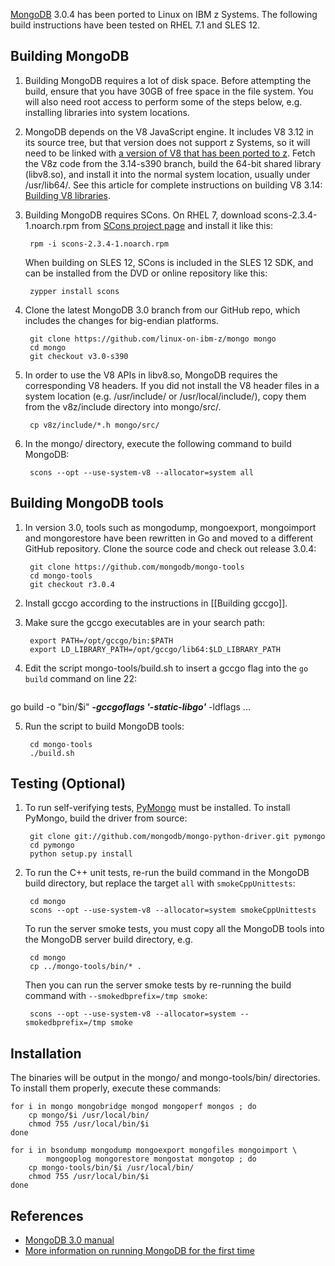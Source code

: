 [MongoDB](http://mongodb.org/) 3.0.4 has been ported to Linux on IBM z Systems. The following build instructions have been tested on RHEL 7.1 and SLES 12.

## Building MongoDB

1. Building MongoDB requires a lot of disk space. Before attempting the build, ensure that you have 30GB of free space in the file system. You will also need root access to perform some of the steps below, e.g. installing libraries into system locations.

2. MongoDB depends on the V8 JavaScript engine. It includes V8 3.12 in its source tree, but that version does not support z Systems, so it will need to be linked with [a version of V8 that has been ported to z](https://github.com/andrewlow/v8z/). Fetch the V8z code from the 3.14-s390 branch, build the 64-bit shared library (libv8.so), and install it into the normal system location, usually under /usr/lib64/. See this article for complete instructions on building V8 3.14: [Building V8 libraries](https://github.com/ibm-linux-on-z/docs/wiki/Building-V8-libraries).

3. Building MongoDB requires SCons. On RHEL 7, download scons-2.3.4-1.noarch.rpm from [SCons project page](http://prdownloads.sourceforge.net/scons/scons-2.3.4-1.noarch.rpm) and install it like this:

        rpm -i scons-2.3.4-1.noarch.rpm

   When building on SLES 12, SCons is included in the SLES 12 SDK, and can be installed from the DVD or online repository like this:

        zypper install scons

4. Clone the latest MongoDB 3.0 branch from our GitHub repo, which includes the changes for big-endian platforms.

        git clone https://github.com/linux-on-ibm-z/mongo mongo
        cd mongo
        git checkout v3.0-s390

5. In order to use the V8 APIs in libv8.so, MongoDB requires the corresponding V8 headers. If you did not install the V8 header files in a system location (e.g. /usr/include/ or /usr/local/include/), copy them from the v8z/include directory into mongo/src/.

        cp v8z/include/*.h mongo/src/

6. In the mongo/ directory, execute the following command to build MongoDB:

        scons --opt --use-system-v8 --allocator=system all

## Building MongoDB tools

1. In version 3.0, tools such as mongodump, mongoexport, mongoimport and mongorestore have been rewritten in Go and moved to a different GitHub repository. Clone the source code and check out release 3.0.4:

        git clone https://github.com/mongodb/mongo-tools
        cd mongo-tools
        git checkout r3.0.4

2. Install gccgo according to the instructions in [[Building gccgo]].

3. Make sure the gccgo executables are in your search path:

        export PATH=/opt/gccgo/bin:$PATH
        export LD_LIBRARY_PATH=/opt/gccgo/lib64:$LD_LIBRARY_PATH

4. Edit the script mongo-tools/build.sh to insert a gccgo flag into the `go build` command on line 22:

    <pre>
go build -o "bin/$i" <b><i>-gccgoflags '-static-libgo'</i></b> -ldflags ...
</pre>

5. Run the script to build MongoDB tools:

        cd mongo-tools
        ./build.sh

## Testing (Optional)

1. To run self-verifying tests, [PyMongo](http://api.mongodb.org/python/current/) must be installed. To install PyMongo, build the driver from source:

        git clone git://github.com/mongodb/mongo-python-driver.git pymongo
        cd pymongo
        python setup.py install

2. To run the C++ unit tests, re-run the build command in the MongoDB build directory, but replace the target `all` with `smokeCppUnittests`:

        cd mongo
        scons --opt --use-system-v8 --allocator=system smokeCppUnittests
              
   To run the server smoke tests, you must copy all the MongoDB tools into the MongoDB server build directory, e.g.

        cd mongo
        cp ../mongo-tools/bin/* .

   Then you can run the server smoke tests by re-running the build command with `--smokedbprefix=/tmp smoke`:

        scons --opt --use-system-v8 --allocator=system --smokedbprefix=/tmp smoke

## Installation

The binaries will be output in the mongo/ and mongo-tools/bin/ directories. To install them properly, execute these commands:

    for i in mongo mongobridge mongod mongoperf mongos ; do
        cp mongo/$i /usr/local/bin/
        chmod 755 /usr/local/bin/$i
    done
    
    for i in bsondump mongodump mongoexport mongofiles mongoimport \
            mongooplog mongorestore mongostat mongotop ; do
        cp mongo-tools/bin/$i /usr/local/bin/
        chmod 755 /usr/local/bin/$i
    done

## References

- [MongoDB 3.0 manual](http://docs.mongodb.org/manual/)
- [More information on running MongoDB for the first time](http://docs.mongodb.org/manual/tutorial/install-mongodb-on-linux/#run-mongodb)